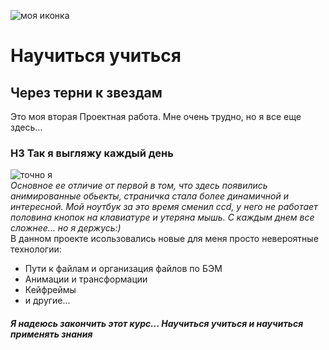 ![моя иконка](https://gagz.ru/wp-content/uploads/2020/11/screenshot_20201125-174230__01.jpg)
# **Научиться учиться** 
## **Через терни к звездам**
Это моя вторая Проектная работа. Мне очень трудно, но я все еще здесь... 
### H3 Так я выгляжу каждый день
![точно я](https://avatars.dzeninfra.ru/get-zen_doc/1887828/pub_604e25800a7d51654af6eb09_604e266b0a7d51654af8c4fe/scale_1200)  
*Основное ее отличие от первой в том, что здесь появились анимированные обьекты, страничка стала более динамичной и интересной. Мой ноутбук за это время сменил ccd, у него не работает половина кнопок на клавиатуре и утеряна мышь. С каждым днем все сложнее... но я держусь:)*  
В данном проекте исользовались новые для меня просто невероятные технологии:  
* Пути к файлам и организация файлов по БЭМ  
* Анимации и трансформации  
* Кейфреймы  
* и другие...  
#### *Я надеюсь закончить этот курс... Научиться учиться и научиться применять знания*